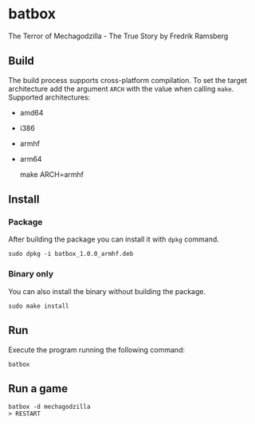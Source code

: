 # batbox
The Terror of Mechagodzilla - The True Story by Fredrik Ramsberg

## Build
The build process supports cross-platform compilation.
To set the target architecture add the argument `ARCH` with the value when calling `make`.
Supported architectures:
* amd64
* i386
* armhf
* arm64


    make ARCH=armhf

## Install

### Package
After building the package you can install it with `dpkg` command.

    sudo dpkg -i batbox_1.0.0_armhf.deb

### Binary only
You can also install the binary without building the package.

    sudo make install

## Run
Execute the program running the following command:

    batbox

## Run a game

    batbox -d mechagodzilla
    > RESTART
